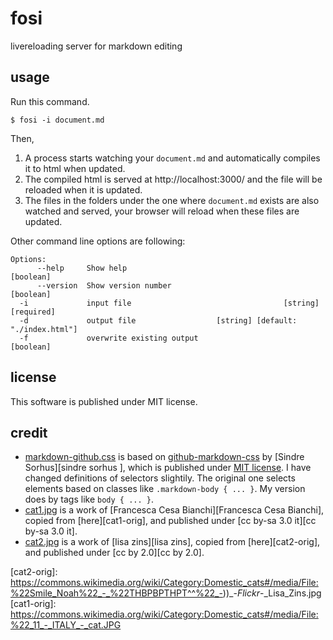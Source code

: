 # fosi

livereloading server for markdown editing

## usage

Run this command.

``` shellsession
$ fosi -i document.md
```

Then,

1. A process starts watching your `document.md` and automatically compiles it to html when updated.
2. The compiled html is served at http://localhost:3000/ and the file will be reloaded when it is updated.
3. The files in the folders under the one where `document.md` exists are also watched and served, your browser will reload when these files are updated.

Other command line options are following:

``` shellsession
Options:
      --help     Show help                                             [boolean]
      --version  Show version number                                   [boolean]
  -i             input file                                  [string] [required]
  -d             output file                  [string] [default: "./index.html"]
  -f             overwrite existing output                             [boolean]
```

## license

This software is published under MIT license.

## credit

- [markdown-github.css][markdown-github.css] is based on [github-markdown-css][github-markdown-css] by [Sindre Sorhus][sindre sorhus ], which is published under [MIT license][mit]. I have changed definitions of selectors slightily. The original one selects elements based on classes like `.markdown-body { ... }`. My version does by tags like `body { ... }`.
- [cat1.jpg][cat1.jpg] is a work of [Francesca Cesa Bianchi][Francesca Cesa Bianchi], copied from [here][cat1-orig], and published under [cc by-sa 3.0 it][cc by-sa 3.0 it].
- [cat2.jpg][cat2.jpg] is a work of [lisa zins][lisa zins], copied from [here][cat2-orig], and published under [cc by 2.0][cc by 2.0].

<!-- links -->
[github-markdown-css]: https://github.com/sindresorhus/github-markdown-css
[MIT]: https://opensource.org/licenses/MIT
[markdown-github.css]: ./templates/markdown-github.css
[cat1.jpg]: ./samples/cat1.jpg
[cat2.jpg]: ./samples/cat2.jpg
[cat2-orig]: https://commons.wikimedia.org/wiki/Category:Domestic_cats#/media/File:%22Smile_Noah%22_-_%22THBPBPTHPT^^%22_-))_-_Flickr_-_Lisa_Zins.jpg
[cat1-orig]: https://commons.wikimedia.org/wiki/Category:Domestic_cats#/media/File:%22_11_-_ITALY_-_cat.JPG
<!-- 
[cc by 2.0]: https://creativecommons.org/licenses/by/2.0/
[cc by-sa 3.0 it]: https://creativecommons.org/licenses/by-sa/3.0/it/deed.en
[Sindre Sorhus]: https://github.com/sindresorhus
[Francesca Cesa Bianchi]: https://commons.wikimedia.org/wiki/File:%22_11_-_ITALY_-_cat.JPG
[Lisa Zins]: https://www.flickr.com/people/94846844@N04
 -->
